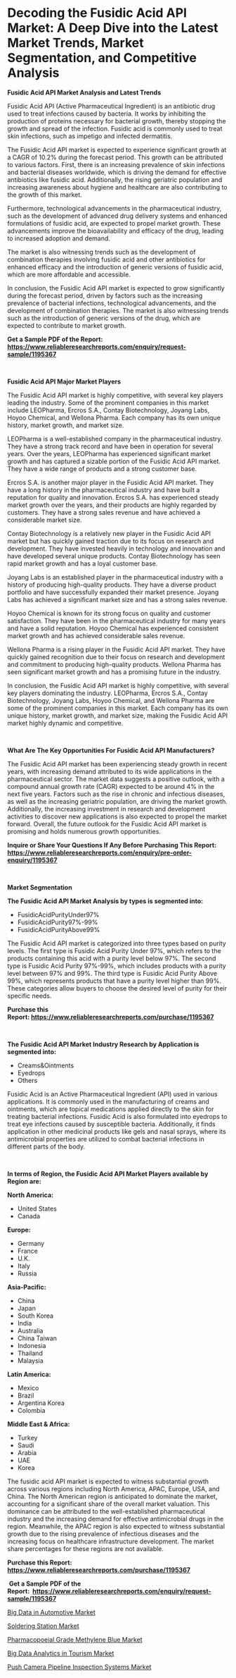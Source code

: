 <p><h1>Decoding the Fusidic Acid API Market: A Deep Dive into the Latest Market Trends, Market Segmentation, and Competitive Analysis</h1></p><p><strong>Fusidic Acid API Market Analysis and Latest Trends</strong></p>
<p><p>Fusidic Acid API (Active Pharmaceutical Ingredient) is an antibiotic drug used to treat infections caused by bacteria. It works by inhibiting the production of proteins necessary for bacterial growth, thereby stopping the growth and spread of the infection. Fusidic acid is commonly used to treat skin infections, such as impetigo and infected dermatitis.</p><p>The Fusidic Acid API market is expected to experience significant growth at a CAGR of 10.2% during the forecast period. This growth can be attributed to various factors. First, there is an increasing prevalence of skin infections and bacterial diseases worldwide, which is driving the demand for effective antibiotics like fusidic acid. Additionally, the rising geriatric population and increasing awareness about hygiene and healthcare are also contributing to the growth of this market.</p><p>Furthermore, technological advancements in the pharmaceutical industry, such as the development of advanced drug delivery systems and enhanced formulations of fusidic acid, are expected to propel market growth. These advancements improve the bioavailability and efficacy of the drug, leading to increased adoption and demand.</p><p>The market is also witnessing trends such as the development of combination therapies involving fusidic acid and other antibiotics for enhanced efficacy and the introduction of generic versions of fusidic acid, which are more affordable and accessible. </p><p>In conclusion, the Fusidic Acid API market is expected to grow significantly during the forecast period, driven by factors such as the increasing prevalence of bacterial infections, technological advancements, and the development of combination therapies. The market is also witnessing trends such as the introduction of generic versions of the drug, which are expected to contribute to market growth.</p></p>
<p><strong>Get a Sample PDF of the Report:&nbsp; <a href="https://www.reliableresearchreports.com/enquiry/request-sample/1195367">https://www.reliableresearchreports.com/enquiry/request-sample/1195367</a></strong></p>
<p>&nbsp;</p>
<p><strong>Fusidic Acid API Major Market Players</strong></p>
<p><p>The Fusidic Acid API market is highly competitive, with several key players leading the industry. Some of the prominent companies in this market include LEOPharma, Ercros S.A., Contay Biotechnology, Joyang Labs, Hoyoo Chemical, and Wellona Pharma. Each company has its own unique history, market growth, and market size.</p><p>LEOPharma is a well-established company in the pharmaceutical industry. They have a strong track record and have been in operation for several years. Over the years, LEOPharma has experienced significant market growth and has captured a sizable portion of the Fusidic Acid API market. They have a wide range of products and a strong customer base.</p><p>Ercros S.A. is another major player in the Fusidic Acid API market. They have a long history in the pharmaceutical industry and have built a reputation for quality and innovation. Ercros S.A. has experienced steady market growth over the years, and their products are highly regarded by customers. They have a strong sales revenue and have achieved a considerable market size.</p><p>Contay Biotechnology is a relatively new player in the Fusidic Acid API market but has quickly gained traction due to its focus on research and development. They have invested heavily in technology and innovation and have developed several unique products. Contay Biotechnology has seen rapid market growth and has a loyal customer base.</p><p>Joyang Labs is an established player in the pharmaceutical industry with a history of producing high-quality products. They have a diverse product portfolio and have successfully expanded their market presence. Joyang Labs has achieved a significant market size and has a strong sales revenue.</p><p>Hoyoo Chemical is known for its strong focus on quality and customer satisfaction. They have been in the pharmaceutical industry for many years and have a solid reputation. Hoyoo Chemical has experienced consistent market growth and has achieved considerable sales revenue.</p><p>Wellona Pharma is a rising player in the Fusidic Acid API market. They have quickly gained recognition due to their focus on research and development and commitment to producing high-quality products. Wellona Pharma has seen significant market growth and has a promising future in the industry.</p><p>In conclusion, the Fusidic Acid API market is highly competitive, with several key players dominating the industry. LEOPharma, Ercros S.A., Contay Biotechnology, Joyang Labs, Hoyoo Chemical, and Wellona Pharma are some of the prominent companies in this market. Each company has its own unique history, market growth, and market size, making the Fusidic Acid API market highly dynamic and competitive.</p></p>
<p>&nbsp;</p>
<p><strong>What Are The Key Opportunities For Fusidic Acid API Manufacturers?</strong></p>
<p><p>The Fusidic Acid API market has been experiencing steady growth in recent years, with increasing demand attributed to its wide applications in the pharmaceutical sector. The market data suggests a positive outlook, with a compound annual growth rate (CAGR) expected to be around 4% in the next five years. Factors such as the rise in chronic and infectious diseases, as well as the increasing geriatric population, are driving the market growth. Additionally, the increasing investment in research and development activities to discover new applications is also expected to propel the market forward. Overall, the future outlook for the Fusidic Acid API market is promising and holds numerous growth opportunities.</p></p>
<p><strong>Inquire or Share Your Questions If Any Before Purchasing This Report: <a href="https://www.reliableresearchreports.com/enquiry/pre-order-enquiry/1195367">https://www.reliableresearchreports.com/enquiry/pre-order-enquiry/1195367</a></strong></p>
<p>&nbsp;</p>
<p><strong>Market Segmentation</strong></p>
<p><strong>The Fusidic Acid API Market Analysis by types is segmented into:</strong></p>
<p><ul><li>FusidicAcidPurityUnder97%</li><li>FusidicAcidPurity97%-99%</li><li>FusidicAcidPurityAbove99%</li></ul></p>
<p><p>The Fusidic Acid API market is categorized into three types based on purity levels. The first type is Fusidic Acid Purity Under 97%, which refers to the products containing this acid with a purity level below 97%. The second type is Fusidic Acid Purity 97%-99%, which includes products with a purity level between 97% and 99%. The third type is Fusidic Acid Purity Above 99%, which represents products that have a purity level higher than 99%. These categories allow buyers to choose the desired level of purity for their specific needs.</p></p>
<p><strong>Purchase this Report:&nbsp;<a href="https://www.reliableresearchreports.com/purchase/1195367">https://www.reliableresearchreports.com/purchase/1195367</a></strong></p>
<p>&nbsp;</p>
<p><strong>The Fusidic Acid API Market Industry Research by Application is segmented into:</strong></p>
<p><ul><li>Creams&Ointments</li><li>Eyedrops</li><li>Others</li></ul></p>
<p><p>Fusidic Acid is an Active Pharmaceutical Ingredient (API) used in various applications. It is commonly used in the manufacturing of creams and ointments, which are topical medications applied directly to the skin for treating bacterial infections. Fusidic Acid is also formulated into eyedrops to treat eye infections caused by susceptible bacteria. Additionally, it finds application in other medicinal products like gels and nasal sprays, where its antimicrobial properties are utilized to combat bacterial infections in different parts of the body.</p></p>
<p>&nbsp;</p>
<p><strong>In terms of Region, the Fusidic Acid API Market Players available by Region are:</strong></p>
<p>
    <p> <strong> North America: </strong>
        <ul>
            <li>United States</li>
            <li>Canada</li>
        </ul>
        </p> 
    <p> <strong> Europe: </strong>
        <ul>
            <li>Germany</li>
            <li>France</li>
            <li>U.K.</li>
            <li>Italy</li>
            <li>Russia</li>
        </ul>
        </p> 
    <p> <strong> Asia-Pacific: </strong>
        <ul>
            <li>China</li>
            <li>Japan</li>
            <li>South Korea</li>
            <li>India</li>
            <li>Australia</li>
            <li>China Taiwan</li>
            <li>Indonesia</li>
            <li>Thailand</li>
            <li>Malaysia</li>
        </ul>
        </p> 
    <p> <strong> Latin America: </strong>
        <ul>
            <li>Mexico</li>
            <li>Brazil</li>
            <li>Argentina Korea</li>
            <li>Colombia</li>
        </ul>
        </p> 
    <p> <strong> Middle East & Africa: </strong>
        <ul>
            <li>Turkey</li>
            <li>Saudi</li>
            <li>Arabia</li>
            <li>UAE</li>
            <li>Korea</li>
        </ul>
    </p>
    </p>
<p><p>The fusidic acid API market is expected to witness substantial growth across various regions including North America, APAC, Europe, USA, and China. The North American region is anticipated to dominate the market, accounting for a significant share of the overall market valuation. This dominance can be attributed to the well-established pharmaceutical industry and the increasing demand for effective antimicrobial drugs in the region. Meanwhile, the APAC region is also expected to witness substantial growth due to the rising prevalence of infectious diseases and the increasing focus on healthcare infrastructure development. The market share percentages for these regions are not available.</p></p>
<p><strong>Purchase this Report: <a href="https://www.reliableresearchreports.com/purchase/1195367">https://www.reliableresearchreports.com/purchase/1195367</a></strong></p>
<p>&nbsp;<strong>Get a Sample PDF of the Report:&nbsp;&nbsp;<a href="https://www.reliableresearchreports.com/enquiry/request-sample/1195367">https://www.reliableresearchreports.com/enquiry/request-sample/1195367</a></strong></p>
<p><strong></strong></p>
<p><p><a href="https://medium.com/@nyahmertz/big-data-in-automotive-market-size-cagr-trends-2024-2030-2baef9455e45">Big Data in Automotive Market</a></p><p><a href="https://www.linkedin.com/pulse/soldering-station-market-insights-players-forecast-till-xqyle/">Soldering Station Market</a></p><p><a href="https://github.com/amae102299/Market-Research-Report-List-1/blob/main/pharmacopoeial-grade-methylene-blue-market.md">Pharmacopoeial Grade Methylene Blue Market</a></p><p><a href="https://medium.com/@daveblock1987/big-data-analytics-in-tourism-market-size-cagr-trends-2024-2030-2b5c7629c81c">Big Data Analytics in Tourism Market</a></p><p><a href="https://github.com/prosalinda88/Market-Research-Report-List-1/blob/main/push-camera-pipeline-inspection-systems-market.md">Push Camera Pipeline Inspection Systems Market</a></p></p>